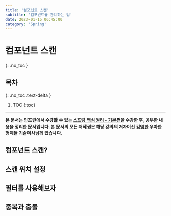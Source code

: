 ```yaml
---
title: '컴포넌트 스캔'
subtitle: '컴포넌트를 관리하는 법'
date: 2023-01-15 06:45:00
category: 'Spring'
---
```


# 컴포넌트 스캔
{: .no_toc }

## 목차
{: .no_toc .text-delta }

1. TOC
{:toc}

---

**본 문서는 인프런에서 수강할 수 있는 [스프링 핵심 원리 - 기본편](https://inflearn.com/course/스프링-핵심-원리-기본편)을 수강한 후, 공부한 내용을 정리한 문서입니다. 본 문서의 모든 저작권은 해당 강의의 저자이신 [김영한](https://inflearn.com/users/@yh) 우아한형제들 기술이사님께 있습니다.**

## 컴포넌트 스캔?

## 스캔 위치 설정

## 필터를 사용해보자

## 중복과 충돌